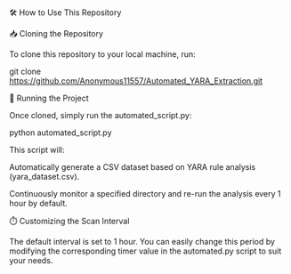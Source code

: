 🛠️ How to Use This Repository

📥 Cloning the Repository

To clone this repository to your local machine, run:

git clone https://github.com/Anonymous11557/Automated_YARA_Extraction.git

🚀 Running the Project

Once cloned, simply run the automated_script.py:

python automated_script.py

This script will:

Automatically generate a CSV dataset based on YARA rule analysis (yara_dataset.csv).

Continuously monitor a specified directory and re-run the analysis every 1 hour by default.

⏱️ Customizing the Scan Interval

The default interval is set to 1 hour. You can easily change this period by modifying the corresponding timer value in the automated.py script to suit your needs.
